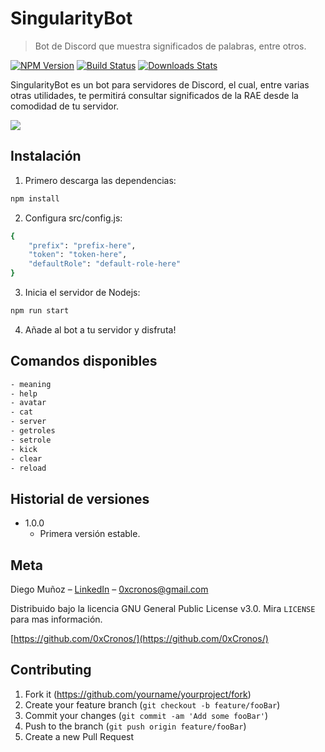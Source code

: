 # SingularityBot
> Bot de Discord que muestra significados de palabras, entre otros.

[![NPM Version][npm-image]][npm-url]
[![Build Status][travis-image]][travis-url]
[![Downloads Stats][npm-downloads]][npm-url]

SingularityBot es un bot para servidores de Discord, el cual, entre varias otras utilidades, te permitirá consultar significados
de la RAE desde la comodidad de tu servidor.

![](https://i.ibb.co/3ktPqnS/meaning.png)

## Instalación

1) Primero descarga las dependencias:

```sh
npm install
```

2) Configura src/config.js:

```sh
{
    "prefix": "prefix-here",
    "token": "token-here",
    "defaultRole": "default-role-here"
}
```

3) Inicia el servidor de Nodejs:

```sh
npm run start
```

4) Añade al bot a tu servidor y disfruta!


## Comandos disponibles

```sh
- meaning
- help
- avatar
- cat
- server
- getroles
- setrole
- kick
- clear
- reload
```

## Historial de versiones

* 1.0.0
    * Primera versión estable.

## Meta

Diego Muñoz – [LinkedIn](linkedin.com/in/diegomuñozm) – 0xcronos@gmail.com

Distribuido bajo la licencia GNU General Public License v3.0. Mira ``LICENSE`` para mas información.

[https://github.com/0xCronos/](https://github.com/0xCronos/)

## Contributing

1. Fork it (<https://github.com/yourname/yourproject/fork>)
2. Create your feature branch (`git checkout -b feature/fooBar`)
3. Commit your changes (`git commit -am 'Add some fooBar'`)
4. Push to the branch (`git push origin feature/fooBar`)
5. Create a new Pull Request

<!-- Markdown link & img dfn's -->
[npm-image]: https://img.shields.io/npm/v/datadog-metrics.svg?style=flat-square
[npm-url]: https://npmjs.org/package/datadog-metrics
[npm-downloads]: https://img.shields.io/npm/dm/datadog-metrics.svg?style=flat-square
[travis-image]: https://img.shields.io/travis/dbader/node-datadog-metrics/master.svg?style=flat-square
[travis-url]: https://travis-ci.org/dbader/node-datadog-metrics
[wiki]: https://github.com/yourname/yourproject/wiki
